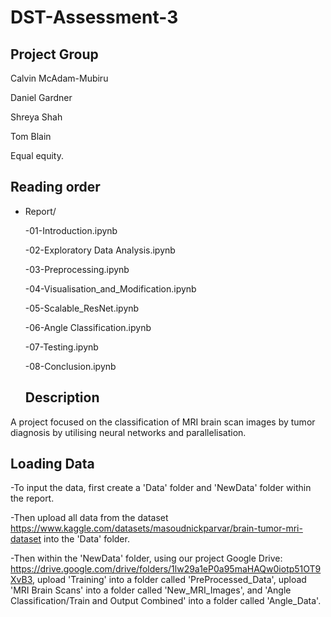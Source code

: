 # DST-Assessment-3

## Project Group

Calvin McAdam-Mubiru

Daniel Gardner

Shreya Shah

Tom Blain

Equal equity.

## Reading order

* Report/

  -01-Introduction.ipynb
  
  -02-Exploratory Data Analysis.ipynb
  
  -03-Preprocessing.ipynb
  
  -04-Visualisation_and_Modification.ipynb
  
  -05-Scalable_ResNet.ipynb
  
  -06-Angle Classification.ipynb
  
  -07-Testing.ipynb
  
  -08-Conclusion.ipynb

  
  
  ## Description   

A project focused on the classification of MRI brain scan images by tumor diagnosis by utilising neural networks and parallelisation.

  ## Loading Data
  
  -To input the data, first create a 'Data' folder and 'NewData' folder within the report. 
  
  -Then upload all data from the dataset https://www.kaggle.com/datasets/masoudnickparvar/brain-tumor-mri-dataset into the 'Data' folder.
  
  -Then within the 'NewData' folder, using our project Google Drive: https://drive.google.com/drive/folders/1lw29a1eP0a95maHAQw0iotp51OT9XvB3, upload 'Training' into a folder called 'PreProcessed_Data', upload 'MRI Brain Scans' into a folder called 'New_MRI_Images', and 'Angle Classification/Train and Output Combined' into a folder called 'Angle_Data'.
